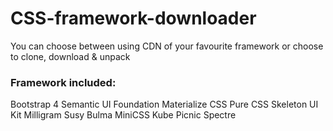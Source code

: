 # CSS-framework-downloader

You can choose between using CDN of your favourite framework or choose to clone, download & unpack

### Framework included:

Bootstrap 4
Semantic UI
Foundation
Materialize CSS
Pure CSS
Skeleton
UI Kit
Milligram
Susy
Bulma
MiniCSS
Kube
Picnic
Spectre